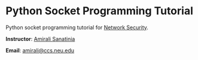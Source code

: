 Python Socket Programming Tutorial
======================
Python socket programming tutorial for
[Network Security](http://www.ccs.neu.edu/home/amirali/teaching/Summer16/).

  **Instructor**: [Amirali Sanatinia](http://www.ccs.neu.edu/home/amirali)

  **Email**: amirali@ccs.neu.edu
